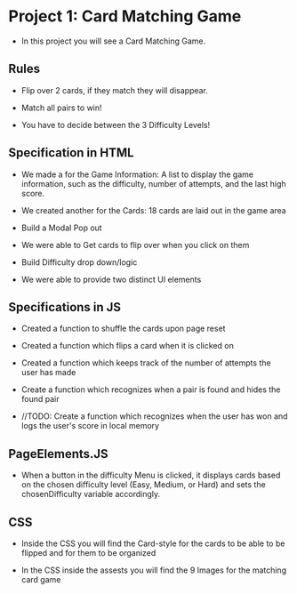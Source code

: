 # Project 1: Card Matching Game

* In this project you will see a Card Matching Game. 

## Rules

* Flip over 2 cards, if they match they will disappear.

* Match all pairs to win!

* You have to decide between the 3 Difficulty Levels!

## Specification in HTML

* We made a <Class ID> for the Game Information: A list to display the game information, such as the difficulty, number of attempts, and the last high score.

* We created another <class ID> for the Cards: 18 cards are laid out in the game area

* Build a Modal Pop out

* We were able to Get cards to flip over when you click on them

* Build Difficulty drop down/logic

* We were able to provide two distinct UI elements

## Specifications in JS

* Created a function to shuffle the cards upon page reset

* Created a function which flips a card when it is clicked on

* Created a function which keeps track of the number of attempts the user has made

* Create a function which recognizes when a pair is found and hides the found pair

* //TODO: Create a function which recognizes when the user has won and logs the user's score in local memory

## PageElements.JS

* When a button in the difficulty Menu is clicked, it displays cards based on the chosen difficulty level (Easy, Medium, or Hard) and sets the chosenDifficulty variable accordingly.

## CSS

* Inside the CSS you will find the Card-style for the cards to be able to be flipped and for them to be organized 

* In the CSS inside the assests you will find the 9 Images for the matching card game 